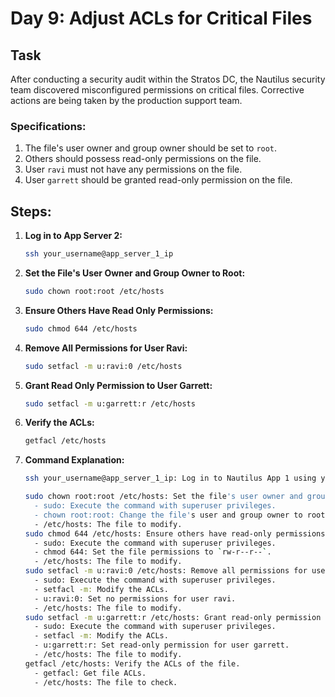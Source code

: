
# Day 9: Adjust ACLs for Critical Files

## Task
After conducting a security audit within the Stratos DC, the Nautilus security team discovered misconfigured permissions on critical files. Corrective actions are being taken by the production support team.

### Specifications:
1. The file's user owner and group owner should be set to `root`.
2. Others should possess read-only permissions on the file.
3. User `ravi` must not have any permissions on the file. 
4. User `garrett` should be granted read-only permission on the file.

## Steps:

1. **Log in to App Server 2:**
   ```sh
   ssh your_username@app_server_1_ip
2.  **Set the File's User Owner and Group Owner to Root:**
	```sh
	sudo chown root:root /etc/hosts
3.  **Ensure Others Have Read Only Permissions:**
	```sh
	sudo chmod 644 /etc/hosts
4. **Remove All Permissions for User Ravi:**
    ```sh
	sudo setfacl -m u:ravi:0 /etc/hosts
5. **Grant Read Only Permission to User Garrett:**
	```sh
	sudo setfacl -m u:garrett:r /etc/hosts
6. **Verify the ACLs:**
	```sh
	getfacl /etc/hosts
7. **Command Explanation:**
	```sh
	ssh your_username@app_server_1_ip: Log in to Nautilus App 1 using your username.
	
	sudo chown root:root /etc/hosts: Set the file's user owner and group owner to root.
	  - sudo: Execute the command with superuser privileges.
	  - chown root:root: Change the file's user and group owner to root.
	  - /etc/hosts: The file to modify.
	sudo chmod 644 /etc/hosts: Ensure others have read-only permissions.
	  - sudo: Execute the command with superuser privileges.
	  - chmod 644: Set the file permissions to `rw-r--r--`.
	  - /etc/hosts: The file to modify.
	sudo setfacl -m u:ravi:0 /etc/hosts: Remove all permissions for user ravi.
	  - sudo: Execute the command with superuser privileges.
	  - setfacl -m: Modify the ACLs.
	  - u:ravi:0: Set no permissions for user ravi.
	  - /etc/hosts: The file to modify.
	sudo setfacl -m u:garrett:r /etc/hosts: Grant read-only permission to user garrett.
	  - sudo: Execute the command with superuser privileges.
	  - setfacl -m: Modify the ACLs.
	  - u:garrett:r: Set read-only permission for user garrett.
	  - /etc/hosts: The file to modify.
	getfacl /etc/hosts: Verify the ACLs of the file.
	  - getfacl: Get file ACLs.
	  - /etc/hosts: The file to check.
